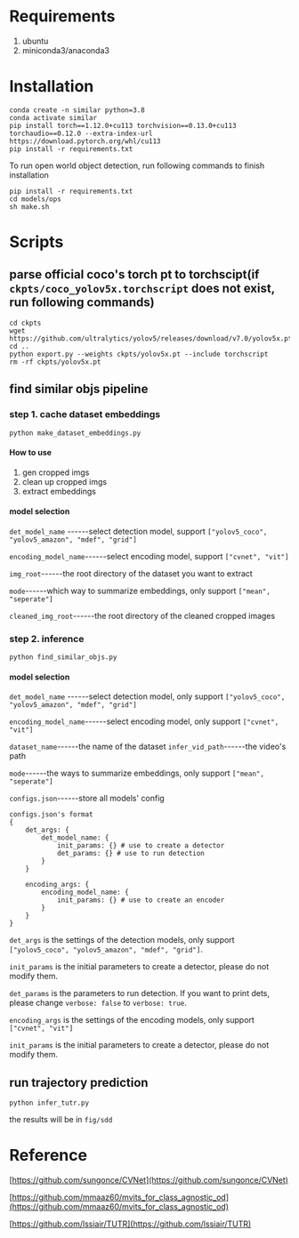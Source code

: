 # Requirements

1. ubuntu
2. miniconda3/anaconda3

# Installation

```
conda create -n similar python=3.8
conda activate similar
pip install torch==1.12.0+cu113 torchvision==0.13.0+cu113 torchaudio==0.12.0 --extra-index-url https://download.pytorch.org/whl/cu113
pip install -r requirements.txt
```

To run open world object detection, run following commands to finish installation

```
pip install -r requirements.txt
cd models/ops
sh make.sh
```


# Scripts

## parse official coco's torch pt to torchscipt(if `ckpts/coco_yolov5x.torchscript` does not exist, run following commands)

```
cd ckpts
wget https://github.com/ultralytics/yolov5/releases/download/v7.0/yolov5x.pt
cd ..
python export.py --weights ckpts/yolov5x.pt --include torchscript
rm -rf ckpts/yolov5x.pt
```

## find similar objs pipeline

### step 1. cache dataset embeddings

```
python make_dataset_embeddings.py
```

#### How to use

1. gen cropped imgs
2. clean up cropped imgs
3. extract embeddings

#### model selection

`det_model_name` ------select detection model, support `["yolov5_coco", "yolov5_amazon", "mdef", "grid"]`

`encoding_model_name`------select encoding model, support `["cvnet", "vit"]`

`img_root`------the root directory of the dataset you want to extract

`mode`------which way to summarize embeddings, only support `["mean", "seperate"]`

`cleaned_img_root`------the root directory of the cleaned cropped images

### step 2. inference

`python find_similar_objs.py`

#### model selection

`det_model_name` ------select detection model, only support `["yolov5_coco", "yolov5_amazon", "mdef", "grid"]`

`encoding_model_name`------select encoding model, only support `["cvnet", "vit"]`

`dataset_name`------the name of the dataset
`infer_vid_path`------the video's path

`mode`------the ways to summarize embeddings, only support `["mean", "seperate"]`

`configs.json`------store all models' config



```
configs.json's format
{
	det_args: {
		det_model_name: {
			init_params: {} # use to create a detector
			det_params: {} # use to run detection
		}
	}
	
	encoding_args: {
		encoding_model_name: {
			init_params: {} # use to create an encoder
		}
	}
}
```

`det_args` is the settings of the detection models, only support `["yolov5_coco", "yolov5_amazon", "mdef", "grid"]`.

`init_params` is the initial parameters to create a detector, please do not modify them.

`det_params` is the parameters to run detection. If you want to print dets, please change `verbose: false` to  `verbose: true`.

`encoding_args` is the settings of the encoding models, only support `["cvnet", "vit"]`

`init_params` is the initial parameters to create a detector, please do not modify them.


## run trajectory prediction
`python infer_tutr.py`

the results will be in `fig/sdd`



# Reference

[https://github.com/sungonce/CVNet](https://github.com/sungonce/CVNet)

[https://github.com/mmaaz60/mvits_for_class_agnostic_od](https://github.com/mmaaz60/mvits_for_class_agnostic_od)

[https://github.com/lssiair/TUTR](https://github.com/lssiair/TUTR)